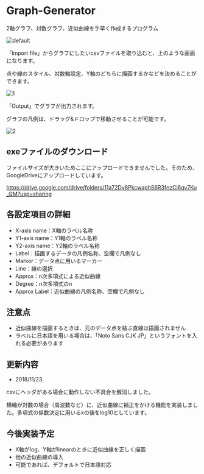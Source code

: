 # Graph-Generator
2軸グラフ、対数グラフ、近似曲線を手早く作成するプログラム

![default](https://user-images.githubusercontent.com/44617952/48715137-aa673300-ec57-11e8-9dc2-a57e71c80f59.PNG)

「Import file」からグラフにしたいcsvファイルを取り込むと、上のような画面になります。

点や線のスタイル、対数軸設定、Y軸のどちらに描画するかなどを決めることができます。

![1](https://user-images.githubusercontent.com/44617952/48715196-cbc81f00-ec57-11e8-8256-0a61a882a89e.PNG)


「Output」でグラフが出力されます。

グラフの凡例は、ドラッグ&ドロップで移動させることが可能です。

![2](https://user-images.githubusercontent.com/44617952/48715210-d5518700-ec57-11e8-8fa9-24b75eb1823c.PNG)

## exeファイルのダウンロード

ファイルサイズが大きいためここにアップロードできませんでした。そのため、GoogleDriveにアップロードしています。

https://drive.google.com/drive/folders/11a72Dv8PkcwaphS6R3fnzCi6qv7Ku_QM?usp=sharing

## 各設定項目の詳細

- X-axis name：X軸のラベル名称
- Y1-axis name：Y1軸のラベル名称
- Y2-axis name：Y2軸のラベル名称
- Label：描画するデータの凡例名称、空欄で凡例なし
- Marker：データ点に用いるマーカー
- Line：線の選択
- Approx：n次多項式による近似曲線
- Degree：n次多項式のn
- Approx Label：近似曲線の凡例名称、空欄で凡例なし

## 注意点

- 近似曲線を描画するときは、元のデータ点を結ぶ直線は描画されません
- ラベルに日本語を用いる場合は、「Noto Sans CJK JP」というフォントを入れる必要があります

## 更新内容

- 2018/11/23 

csvにヘッダがある場合に動作しない不具合を解消しました。

横軸が対数の場合（周波数など）に、近似曲線に補正をかける機能を実装しました。多項式の係数決定に用いるxの値をlog10としています。

## 今後実装予定

- X軸がlog、Y軸がlinearのときに近似曲線を正しく描画
- 他の近似曲線の導入
- 可能であれば、デフォルトで日本語対応
